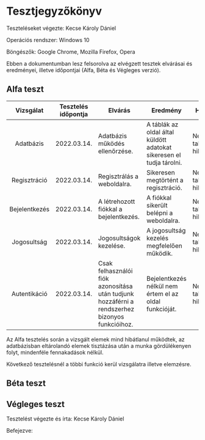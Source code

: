 # Tesztjegyzőkönyv

Teszteléseket végezte: Kecse Károly Dániel

Operációs rendszer: Windows 10

Böngészők: Google Chrome, Mozilla Firefox, Opera

Ebben a dokumentumban lesz felsorolva az 
elvégzett tesztek elvárásai és eredményei, 
illetve időpontjai (Alfa, Béta és Végleges verzió).

## Alfa teszt

| Vizsgálat | Tesztelés időpontja | Elvárás | Eredmény | Hibák |
| :---: | --- | --- | --- | --- |
| Adatbázis | 2022.03.14. | Adatbázis működés ellenőrzése. | A táblák az oldal által küldött adatokat sikeresen el tudja tárolni. | Nem találtam hibát. |
| Regisztráció | 2022.03.14. | Regisztrálás a weboldalra. | Sikeresen megtörtént a regisztráció. | Nem találtam hibát. |
| Bejelentkezés | 2022.03.14. | A létrehozott fiókkal a bejelentkezés. | A fiókkal sikerült belépni a weboldalra. | Nem találtam hibát. |
| Jogosultság | 2022.03.14. | Jogosultságok kezelése. | A jogosultság kezelés megfelelően működik. | Nem találtam hibát. |
| Autentikáció | 2022.03.14. | Csak felhasználói fiók azonosítása után tudjunk hozzáférni a rendszerhez bizonyos funkcióihoz. | Bejelentkezés nélkül nem értem el az oldal funkcióját. | Nem találtam hibát. |

Az Alfa tesztelés során a vizsgált elemek mind hibátlanul működtek, az adatbázisban eltárolandó elemek tisztázása után a munka gördülékenyen folyt, mindenféle fennakadások nélkül.

Következő tesztelésnél a többi funkció kerül vizsgálatra illetve elemzésre.
## Béta teszt

## Végleges teszt

Tesztelést végezte és írta: Kecse Károly Dániel

Befejezve:
